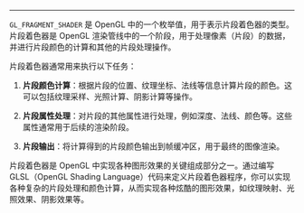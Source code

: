 
----
`GL_FRAGMENT_SHADER` 是 OpenGL 中的一个枚举值，用于表示片段着色器的类型。片段着色器是 OpenGL 渲染管线中的一个阶段，用于处理像素（片段）的数据，并进行片段颜色的计算和其他的片段处理操作。

片段着色器通常用来执行以下任务：

1. **片段颜色计算**：根据片段的位置、纹理坐标、法线等信息计算片段的颜色。这可以包括纹理采样、光照计算、阴影计算等操作。

2. **片段属性处理**：对片段的其他属性进行处理，例如深度、法线、颜色等。这些属性通常用于后续的渲染阶段。

3. **片段输出**：将计算得到的片段颜色输出到帧缓冲区，用于最终的图像渲染。

片段着色器是 OpenGL 中实现各种图形效果的关键组成部分之一。通过编写 GLSL（OpenGL Shading Language）代码来定义片段着色器程序，你可以实现各种复杂的片段处理和颜色计算，从而实现各种炫酷的图形效果，如纹理映射、光照效果、阴影效果等。